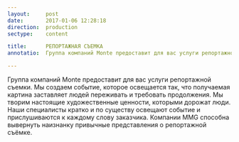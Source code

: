 ```yaml
---
layout:     post
date:       2017-01-06 12:28:18
direction:  production
sectype:    content

title:      РЕПОРТАЖНАЯ СЪЕМКА
annotatio:  Группа компаний Monte предоставит для вас услуги репортажной съемки. Мы создаем событие, которое освещается так, что получаемая картина заставляет людей переживать и требовать продолжения. Мы творим настоящие художественные ценности, которыми дорожат люди. Наши специалисты кратко и по существу освещают событие и прислушиваются к каждому слову заказчика. Компании MMG способна вывернуть наизнанку привычные представления о репортажной съёмке.  

---
```


Группа компаний Monte предоставит для вас услуги репортажной съемки. Мы создаем событие, которое освещается так, что получаемая картина заставляет людей переживать и требовать продолжения. Мы творим настоящие художественные ценности, которыми дорожат люди. Наши специалисты кратко и по существу освещают событие и прислушиваются к каждому слову заказчика. Компании MMG способна вывернуть наизнанку привычные представления о репортажной съёмке.   
